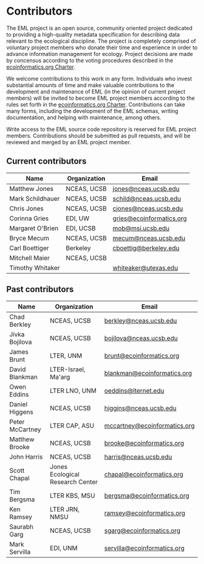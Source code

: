 # Contributors

The EML project is an open source, community oriented project
dedicated to providing a high-quality metadata specification
for describing data relevant to the ecological discipline.
The project is completely comprised of voluntary project
members who donate their time and experience in order to advance
information management for ecology. Project decisions are made by
concensus according to the voting procedures described in the 
[ecoinformatics.org Charter](http://www.ecoinformatics.org/charter.html).

We welcome contributions to this work in any form.  Individuals
who invest substantial amounts of time and make valuable
contributions to the development and maintenance of EML (in the
opinion of current project members) will be invited to become
EML project members according to the rules set forth in the <a
href="http://www.ecoinformatics.org/charter.html">ecoinformatics.org
Charter</a>. Contributions can take many forms, including the
development of the EML schemas, writing documentation, and helping
with maintenance, among others.

Write access to the EML source code repository is reserved for
EML project members. Contributions should be submitted as pull
requests, and will be reviewed and merged by an EML project member.

## Current contributors

Name | Organization | Email
----|---------------|------
Matthew Jones | NCEAS, UCSB | jones@nceas.ucsb.edu
Mark Schildhauer | NCEAS, UCSB | schild@nceas.ucsb.edu
Chris Jones | NCEAS, UCSB | cjones@nceas.ucsb.edu
Corinna Gries | EDI, UW | gries@ecoinformatics.org
Margaret O'Brien | EDI, UCSB | mob@msi.ucsb.edu
Bryce Mecum | NCEAS, UCSB | mecum@nceas.ucsb.edu
Carl Boettiger |Berkeley | cboettig@berkeley.edu
Mitchell Maier | NCEAS, UCSB |
Timothy Whitaker | | whiteaker@utexas.edu

## Past contributors

Name | Organization | Email
----|---------------|------
Chad Berkley | NCEAS, UCSB | berkley@nceas.ucsb.edu
Jivka Bojilova | NCEAS, UCSB | bojilova@nceas.ucsb.edu
James Brunt | LTER, UNM | brunt@ecoinformatics.org
David Blankman | LTER-Israel, Ma'arg | blankman@ecoinformatics.org
Owen Eddins | LTER LNO, UNM | oeddins@lternet.edu
Daniel Higgens | NCEAS, UCSB | higgins@nceas.ucsb.edu
Peter McCartney | LTER CAP, ASU | mccartney@ecoinformatics.org
Matthew Brooke | NCEAS, UCSB | brooke@ecoinformatics.org
John Harris | NCEAS, UCSB | harris@nceas.ucsb.edu
Scott Chapal | Jones Ecological Research Center | chapal@ecoinformatics.org
Tim Bergsma | LTER KBS, MSU | bergsma@ecoinformatics.org
Ken Ramsey | LTER JRN, NMSU | ramsey@ecoinformatics.org
Saurabh Garg | NCEAS, UCSB | sgarg@ecoinformatics.org
Mark Servilla | EDI, UNM | servilla@ecoinformatics.org

